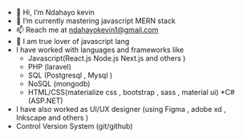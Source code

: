 - 👋 Hi, I’m Ndahayo kevin
- 👀 I’m currently mastering javascript MERN stack 
- 📫 Reach me at ndahayokevin1@gmail.com
- 💞️ I am true lover of javascript lang
- I have worked with languages and frameworks like 
    * Javascript(React.js Node.js  Next.js and others )
    * PHP (laravel)
    * SQL (Postgresql , Mysql )
    * NoSQL (mongodb)
    * HTML/CSS(materialize css , bootstrap , sass , material ui)
    *C#(ASP.NET)
- I have also worked as UI/UX designer (using Figma , adobe xd , Inkscape and others )
- Control Version System (git/github)
